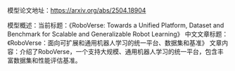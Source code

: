 模型论文地址：https://arxiv.org/abs/2504.18904

模型概述：当前标题：《RoboVerse: Towards a Unified Platform, Dataset and Benchmark for Scalable and Generalizable Robot Learning》
中文文章标题：《RoboVerse：面向可扩展和通用机器人学习的统一平台、数据集和基准》
文章内容：介绍了RoboVerse，一个支持大规模、通用机器人学习的统一平台，包含丰富数据集和性能评估基准。

